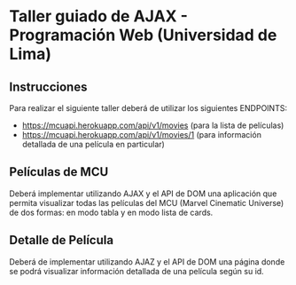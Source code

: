 # Taller guiado de AJAX - Programación Web (Universidad de Lima)

## Instrucciones

Para realizar el siguiente taller deberá de utilizar los siguientes ENDPOINTS:
- https://mcuapi.herokuapp.com/api/v1/movies (para la lista de películas)
- https://mcuapi.herokuapp.com/api/v1/movies/1 (para información detallada de una película en particular)

## Películas de MCU

Deberá implementar utilizando AJAX y el API de DOM una aplicación que permita visualizar todas las películas del MCU
(Marvel Cinematic Universe) de dos formas: en modo tabla y en modo lista de cards.

## Detalle de Película

Deberá de implementar utilizando AJAZ y el API de DOM una página donde se podrá visualizar información detallada de una
película según su id.